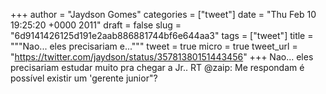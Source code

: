 
+++
author = "Jaydson Gomes"
categories = ["tweet"]
date = "Thu Feb 10 19:25:20 +0000 2011"
draft = false
slug = "6d9141426125d191e2aab886881744bf6e644aa3"
tags = ["tweet"]
title = """Nao... eles precisariam e..."""
tweet = true
micro = true
tweet_url = "https://twitter.com/jaydson/status/35781380151443456"
+++
Nao... eles precisariam estudar muito pra chegar a Jr.. RT @zaip: Me respondam é possível existir um 'gerente junior"?
